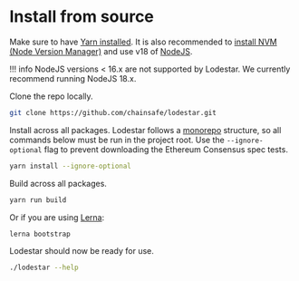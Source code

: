 # Install from source

Make sure to have [Yarn installed](https://classic.yarnpkg.com/en/docs/install). It is also recommended to [install NVM (Node Version Manager)](https://github.com/nvm-sh/nvm) and use v18 of [NodeJS](https://nodejs.org/en/).

<!-- prettier-ignore-start -->
!!! info
    NodeJS versions < 16.x are not supported by Lodestar. We currently recommend running NodeJS 18.x.
<!-- prettier-ignore-end -->

Clone the repo locally.

```bash
git clone https://github.com/chainsafe/lodestar.git
```

Install across all packages. Lodestar follows a [monorepo](https://github.com/lerna/lerna) structure, so all commands below must be run in the project root. Use the `--ignore-optional` flag to prevent downloading the Ethereum Consensus spec tests.

```bash
yarn install --ignore-optional
```

Build across all packages.

```bash
yarn run build
```

Or if you are using [Lerna](https://lerna.js.org/):

```bash
lerna bootstrap
```

Lodestar should now be ready for use.

```bash
./lodestar --help
```